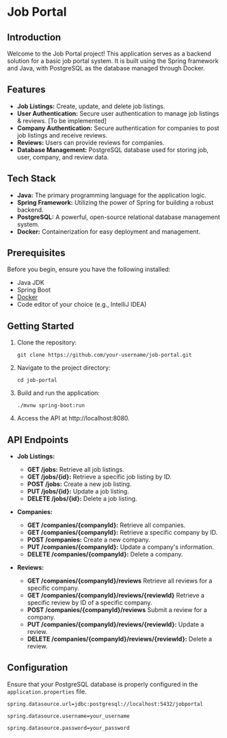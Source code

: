 
# Job Portal

## Introduction

Welcome to the Job Portal project! This application serves as a backend solution for a basic job portal system. It is built using the Spring framework and Java, with PostgreSQL as the database managed through Docker.

## Features

-   **Job Listings:** Create, update, and delete job listings.
-   **User Authentication:** Secure user authentication to manage job listings & reviews. [To be implemented]
-   **Company Authentication:** Secure authentication for companies to post job listings and receive reviews.
-   **Reviews:** Users can provide reviews for companies.
-   **Database Management:** PostgreSQL database used for storing job, user, company, and review data.

## Tech Stack

-   **Java:** The primary programming language for the application logic.
-   **Spring Framework:** Utilizing the power of Spring for building a robust backend.
-   **PostgreSQL:** A powerful, open-source relational database management system.
-   **Docker:** Containerization for easy deployment and management.

## Prerequisites

Before you begin, ensure you have the following installed:

-   Java JDK
-   Spring Boot
-   [Docker](https://www.docker.com/)
-   Code editor of your choice (e.g., IntelliJ IDEA)

## Getting Started

1.  Clone the repository:
    
    
    `git clone https://github.com/your-username/job-portal.git` 
    
2.  Navigate to the project directory:
	   
    `cd job-portal`
    
3.  Build and run the application:
    
    `./mvnw spring-boot:run` 
    
4.  Access the API at http://localhost:8080.
    

## API Endpoints

-   **Job Listings:**
    
    -   **GET /jobs:** Retrieve all job listings.
    -   **GET /jobs/{id}:** Retrieve a specific job listing by ID.
    -   **POST /jobs:** Create a new job listing.
    -   **PUT /jobs/{id}:** Update a job listing.
    -   **DELETE /jobs/{id}:** Delete a job listing.
-   **Companies:**

    -   **GET /companies/{companyId}:** Retrieve all companies.    
    -   **GET /companies/{companyId}:** Retrieve a specific company by ID.
    -   **POST /companies:** Create a new company.
    -   **PUT /companies/{companyId}:** Update a company's information.
    -   **DELETE /companies/{companyId}:** Delete a company.
-   **Reviews:**
    
    -   **GET /companies/{companyId}/reviews** Retrieve all reviews for a specific company.
    -   **GET /companies/{companyId}/reviews/{reviewId}** Retrieve a specific review by ID of a specific company.
    -   **POST /companies/{companyId}/reviews** Submit a review for a company.
    -   **PUT /companies/{companyId}/reviews/{reviewId}:** Update a review.
    -   **DELETE /companies/{companyId}/reviews/{reviewId}:** Delete a review.

## Configuration

Ensure that your PostgreSQL database is properly configured in the `application.properties` file.


`spring.datasource.url=jdbc:postgresql://localhost:5432/jobportal`

`spring.datasource.username=your_username`

`spring.datasource.password=your_password` 
